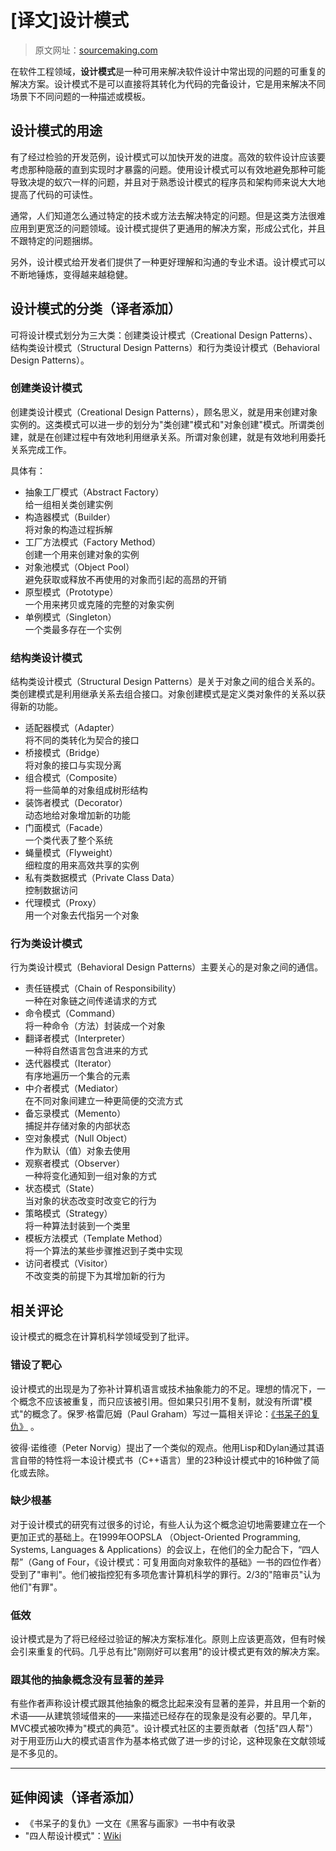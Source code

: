 # [译文]设计模式

> 原文网址：[sourcemaking.com](https://sourcemaking.com/design_patterns)

在软件工程领域，**设计模式**是一种可用来解决软件设计中常出现的问题的可重复的解决方案。设计模式不是可以直接将其转化为代码的完备设计，它是用来解决不同场景下不同问题的一种描述或模板。

## 设计模式的用途
有了经过检验的开发范例，设计模式可以加快开发的进度。高效的软件设计应该要考虑那种隐蔽的直到实现时才暴露的问题。使用设计模式可以有效地避免那种可能导致决堤的蚁穴一样的问题，并且对于熟悉设计模式的程序员和架构师来说大大地提高了代码的可读性。

通常，人们知道怎么通过特定的技术或方法去解决特定的问题。但是这类方法很难应用到更宽泛的问题领域。设计模式提供了更通用的解决方案，形成公式化，并且不跟特定的问题捆绑。

另外，设计模式给开发者们提供了一种更好理解和沟通的专业术语。设计模式可以不断地锤炼，变得越来越稳健。

## 设计模式的分类（译者添加）
可将设计模式划分为三大类：创建类设计模式（Creational Design Patterns）、结构类设计模式（Structural Design Patterns）和行为类设计模式（Behavioral Design Patterns）。

### 创建类设计模式
创建类设计模式（Creational Design Patterns），顾名思义，就是用来创建对象实例的。这类模式可以进一步的划分为"类创建"模式和"对象创建"模式。所谓类创建，就是在创建过程中有效地利用继承关系。所谓对象创建，就是有效地利用委托关系完成工作。

具体有：
- 抽象工厂模式（Abstract Factory）  
    给一组相关类创建实例
- 构造器模式（Builder）  
    将对象的构造过程拆解
- 工厂方法模式（Factory Method）  
创建一个用来创建对象的实例
- 对象池模式（Object Pool）  
避免获取或释放不再使用的对象而引起的高昂的开销
- 原型模式（Prototype）  
一个用来拷贝或克隆的完整的对象实例
- 单例模式（Singleton）  
一个类最多存在一个实例
    
### 结构类设计模式
结构类设计模式（Structural Design Patterns）是关于对象之间的组合关系的。类创建模式是利用继承关系去组合接口。对象创建模式是定义类对象件的关系以获得新的功能。

- 适配器模式（Adapter）  
将不同的类转化为契合的接口
- 桥接模式（Bridge）  
将对象的接口与实现分离
- 组合模式（Composite）  
将一些简单的对象组成树形结构
- 装饰者模式（Decorator）  
动态地给对象增加新的功能
- 门面模式（Facade）  
一个类代表了整个系统
- 蝇量模式（Flyweight）  
细粒度的用来高效共享的实例
- 私有类数据模式（Private Class Data）  
控制数据访问
- 代理模式（Proxy）  
用一个对象去代指另一个对象

### 行为类设计模式
行为类设计模式（Behavioral Design Patterns）主要关心的是对象之间的通信。

- 责任链模式（Chain of Responsibility）  
一种在对象链之间传递请求的方式
- 命令模式（Command）  
将一种命令（方法）封装成一个对象
- 翻译者模式（Interpreter）  
一种将自然语言包含进来的方式
- 迭代器模式（Iterator）  
有序地遍历一个集合的元素
- 中介者模式（Mediator）  
在不同对象间建立一种更简便的交流方式
- 备忘录模式（Memento）  
捕捉并存储对象的内部状态
- 空对象模式（Null Object）  
作为默认（值）对象去使用
- 观察者模式（Observer）  
一种将变化通知到一组对象的方式
- 状态模式（State）  
当对象的状态改变时改变它的行为
- 策略模式（Strategy）  
将一种算法封装到一个类里
- 模板方法模式（Template 
Method）  
将一个算法的某些步骤推迟到子类中实现
- 访问者模式（Visitor）  
不改变类的前提下为其增加新的行为

## 相关评论
设计模式的概念在计算机科学领域受到了批评。

### 错设了靶心
设计模式的出现是为了弥补计算机语言或技术抽象能力的不足。理想的情况下，一个概念不应该被重复，而只应该被引用。但如果只引用不复制，就没有所谓"模式"的概念了。保罗·格雷厄姆（Paul Graham）写过一篇相关评论：[《书呆子的复仇》](http://www.paulgraham.com/icad.html) 。

彼得·诺维德（Peter Norvig）提出了一个类似的观点。他用Lisp和Dylan通过其语言自带的特性将一本设计模式书（C++语言）里的23种设计模式中的16种做了简化或去除。

### 缺少根基
对于设计模式的研究有过很多的讨论，有些人认为这个概念迫切地需要建立在一个更加正式的基础上。在1999年OOPSLA （Object-Oriented Programming, Systems, Languages & Applications）的会议上，在他们的全力配合下，“四人帮”（Gang of Four，《设计模式：可复用面向对象软件的基础》一书的四位作者）受到了"审判"。他们被指控犯有多项危害计算机科学的罪行。2/3的"陪审员"认为他们"有罪"。

### 低效
设计模式是为了将已经经过验证的解决方案标准化。原则上应该更高效，但有时候会引来重复的代码。几乎总有比"刚刚好可以套用"的设计模式更有效的解决方案。

### 跟其他的抽象概念没有显著的差异
有些作者声称设计模式跟其他抽象的概念比起来没有显著的差异，并且用一个新的术语——从建筑领域借来的——来描述已经存在的现象是没有必要的。早几年，MVC模式被吹捧为"模式的典范"。设计模式社区的主要贡献者（包括"四人帮"）对于用亚历山大的模式语言作为基本格式做了进一步的讨论，这种现象在文献领域是不多见的。

---
## 延伸阅读（译者添加）
- 《书呆子的复仇》一文在《黑客与画家》一书中有收录
- "四人帮设计模式"：[Wiki](https://zh.wikipedia.org/wiki/%E8%AE%BE%E8%AE%A1%E6%A8%A1%E5%BC%8F%EF%BC%9A%E5%8F%AF%E5%A4%8D%E7%94%A8%E9%9D%A2%E5%90%91%E5%AF%B9%E8%B1%A1%E8%BD%AF%E4%BB%B6%E7%9A%84%E5%9F%BA%E7%A1%80)
